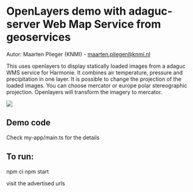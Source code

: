 # OpenLayers demo with adaguc-server Web Map Service from geoservices

Autor: Maarten Plieger (KNMI) - maarten.plieger@knmi.nl

This uses openlayers to display statically loaded images from a adaguc WMS service for Harmonie. It combines air temperature, pressure and precipitation in one layer.
 It is possible to change the projection of the loaded images. You can choose mercator or europe polar stereographic projection. Openlayers will transform the imagery to mercator.

 <img src="./OpenLayers-and-adaguc-server-WMS.webm"/>

## Demo code

Check my-app/main.ts for the details

## To run:

npm ci
npm start

visit the advertised urls
